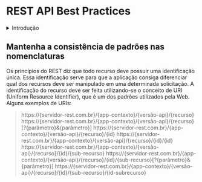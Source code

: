 # REST API Best Practices

<details>
  <summary>Introdução</summary>
</br>

  **Representational State Transfer**, abreviado como <b>REST</b>, não é uma tecnologia, uma biblioteca, e nem tampouco uma arquitetura, mas sim um modelo a ser utilizado para se projetar arquiteturas de software distribuído, baseadas em comunicação via rede.
<b>REST</b> é um dos modelos de arquitetura que foi descrito por Roy Fielding, um dos principais criadores do protocolo HTTP, em sua tese de doutorado e que foi adotado como o modelo a ser utilizado na evolução da arquitetura do protocolo HTTP.
Muitos desenvolvedores perceberam que também poderiam utilizar o modelo <b>REST</b> para a implementação de Web Services, com o objetivo de se integrar aplicações pela Web, e passaram a utilizá-lo como uma alternativa ao SOAP.
<b>REST</b> na verdade pode ser considerado como um conjunto de princípios, que quando aplicados de maneira correta em uma aplicação, a beneficia com a arquitetura e padrões da própria Web.

## REST e RESTful
Uma API pode ser considerada RESTful quando ela utiliza em sua implementação o conceito arquitetural <b>REST</b>.
<b>REST</b> é algo abstrato, como um modelo arquitetural, enquanto que <b>RESTful</b> é algo mais concreto, como a implementação deste modelo em alguma API. Então, para criar uma API <b>RESTful</b> é preciso conhecer a arquitetura <b>REST</b> e também aplicá-la corretamente.
<b>REST</b> requer que os cinco princípios fundamentais definidos por Fielding sejam rigidamente seguidos (o sexto não é fundamental para caracterizar uma aplicação como <b>REST</b>, mas no contexto atual de onde temos uma adoção cada vez maior de microsserviços tem sido primordial).

## Boas práticas gerais

* Dê a todas as coisas um Identificador</br>
Utilizamos "coisas" ao invés do termo formalmente correto "recurso" porque esse é um principio simples que não deveria ser escondido por trás da terminologia. 
Se você pensar sobre os sistemas que as pessoas constroem, há usualmente um conjunto de abstrações chave que merecem ser identificadas. 
Tudo o que deveria ser identificado deveria obviamente ter um ID. Na Web, há um conceito unificado para IDs: "A URI". URIs compõe um namespace global,e utilizando URIs para identificar seus recursos chave significa ter um ID único e global

* Vincule as coisas</br>
Use URIs para identificar tudo o que precisar ser identificado, especifique todos os recursos de "alto nível" que seu aplicativo oferece, se eles representam itens individuais, conjuntos de itens, objetos virtuais e físicos, ou resultados de computação.
o	Utilize métodos padronizados
Para que clientes possam interagir com seus recursos, eles devem implementar o protocolo de aplicação padrão (HTTP) corretamente, isto é, utilizar os métodos padrão: GET, PUT, POST e DELETE.

* Recursos com múltiplas representações</br>
Ofereça diversos formatos dos recursos para diferentes necessidades.

* Comunique sem estado (STATELESS)</br>
Requisições feitas por um cliente a um serviço REST devem conter todas as informações necessárias para que o servidor as interprete e as execute corretamente. Clientes não devem depender de dados previamente armazenados no servidor para processar uma requisição. Qualquer informação de estado deve ser mantida pelo cliente e não pelo servidor. Isso reduz a necessidade de grandes quantidades de recursos físicos, como memória e disco, e também melhora a escalabilidade de um serviço REST.</br>
É justamente por essa característica que a Web consegue ter uma escalabilidade praticamente infinita, pois ela não precisa manter as informações de estado de cada um dos clientes.</br>
Esse é um dos princípios mais difíceis de ser aplicado em um serviço REST, pois é muito comum que aplicações mantenham estado entre requisições de clientes. Um exemplo dessa situação acontece quando precisamos armazenar os dados dos usuários que estão autenticados na aplicação.


</details>

## Mantenha a consistência de padrões nas nomenclaturas
Os princípios do REST diz que todo recurso deve possuir uma identificação única. Essa identificação serve para que a aplicação consiga diferenciar qual dos recursos deve ser manipulado em uma determinada solicitação.
A identificação do recurso deve ser feita utilizando-se o conceito de URI (Uniform Resource Identifier), que é um dos padrões utilizados pela Web. 
Alguns exemplos de URIs:
>https://{servidor-rest.com.br}/{app-contexto}/{versão-api}/{recurso}
>https://{servidor-rest.com.br}/{app-contexto}/{versão-api}/{recurso}[?{parâmetro}&{parâmetro}]
>https://{servidor-rest.com.br}/{app-contexto}/{versão-api}/{recurso}/{id}
>https://{servidor-rest.com.br}/{app-contexto}/{versão-api}/{recurso}/{id}/{id}
>https://{servidor-rest.com.br}/{app-contexto}/{versão-api}/{recurso}/{id}/{sub-recurso}
>https://{servidor-rest.com.br}/{app-contexto}/{versão-api}/{recurso}/{id}/{sub-recurso}[?{parâmetro}&{parâmetro}]
>https://{servidor-rest.com.br}/{app-contexto}/{versão-api}/{recurso}/{id}/{sub-recurso}/{id-subrecurso}

